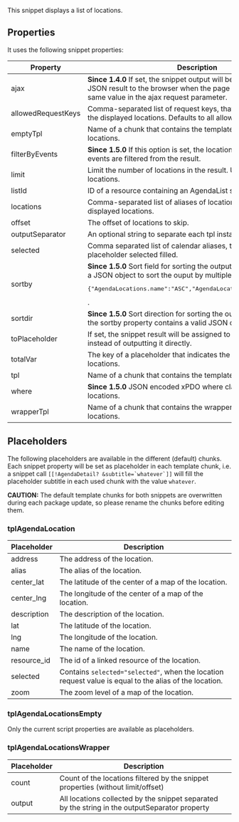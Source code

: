 This snippet displays a list of locations.

## Properties

It uses the following snippet properties:

| Property           | Description                                                                                                                                                                                                  | Default                   |
|--------------------|--------------------------------------------------------------------------------------------------------------------------------------------------------------------------------------------------------------|---------------------------|
| ajax               | **Since 1.4.0** If set, the snippet output will be directly output as JSON result to the browser when the page is requested with the same value in the ajax request parameter.                                | 0 (No)                    |
| allowedRequestKeys | Comma-separated list of request keys, that can be used to filter the displayed locations. Defaults to all allowed.                                                                                           | -                         |
| emptyTpl           | Name of a chunk that contains the template for not found locations.                                                                                                                                          | tplAgendaLocationsEmpty   |
| filterByEvents     | **Since 1.5.0** If this option is set, the locations with no future events are filtered from the result.                                                                                                     | 0 (No)                    |
| limit              | Limit the number of locations in the result. Use "0" for unlimited locations.                                                                                                                                | 20                        |
| listId             | ID of a resource containing an AgendaList snippet call.                                                                                                                                                      | -                         |
| locations          | Comma-separated list of aliases of locations to filter the displayed locations.                                                                                                                              | -                         |
| offset             | The offset of locations to skip.                                                                                                                                                                             | -                         |
| outputSeparator    | An optional string to separate each tpl instance.                                                                                                                                                            | -                         |
| selected           | Comma separated list of calendar aliases, that have the placeholder selected filled.                                                                                                                         | -                         |
| sortby             | **Since 1.5.0** Sort field for sorting the output. It could also contain a JSON object to sort the ouput by multiple fields like <pre>{"AgendaLocations.name":"ASC","AgendaLocations.address":"DESC"}</pre>. | sortindex                 |
| sortdir            | **Since 1.5.0** Sort direction for sorting the output. Unused when the sortby property contains a valid JSON object.                                                                                         | ASC                       |
| toPlaceholder      | If set, the snippet result will be assigned to this placeholder instead of outputting it directly.                                                                                                           | -                         |
| totalVar           | The key of a placeholder that indicates the total number of locations.                                                                                                                                       | agendalocations.total     |
| tpl                | Name of a chunk that contains the template for one location.                                                                                                                                                 | tplAgendaLocation         |
| where              | **Since 1.5.0** JSON encoded xPDO where clause to filter the locations.                                                                                                                                      | -                         |
| wrapperTpl         | Name of a chunk that contains the wrapper template for all locations.                                                                                                                                        | tplAgendaLocationsWrapper |

## Placeholders

The following placeholders are available in the different (default) chunks. Each
snippet property will be set as placeholder in each template chunk, i.e. a
snippet call ```[[!AgendaDetail? &subtitle=`whatever`]]``` will fill the
placeholder subtitle in each used chunk with the value `whatever`.

**CAUTION:** The default template chunks for both snippets are overwritten
during each package update, so please rename the chunks before editing them.

### tplAgendaLocation

| Placeholder | Description                                                                                            |
|-------------|--------------------------------------------------------------------------------------------------------|
| address     | The address of the location.                                                                           |
| alias       | The alias of the location.                                                                             |
| center_lat  | The latitude of the center of a map of the location.                                                   |
| center_lng  | The longitude of the center of a map of the location.                                                  |
| description | The description of the location.                                                                       |
| lat         | The latitude of the location.                                                                          |
| lng         | The longitude of the location.                                                                         |
| name        | The name of the location.                                                                              |
| resource_id | The id of a linked resource of the location.                                                           |
| selected    | Contains `selected="selected"`, when the location request value is equal to the alias of the location. |
| zoom        | The zoom level of a map of the location.                                                               |

### tplAgendaLocationsEmpty

Only the current script properties are available as placeholders.

### tplAgendaLocationsWrapper

| Placeholder | Description                                                                                    |
|-------------|------------------------------------------------------------------------------------------------|
| count       | Count of the locations filtered by the snippet properties (without limit/offset)               |
| output      | All locations collected by the snippet separated by the string in the outputSeparator property |
